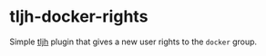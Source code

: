 tljh-docker-rights
==================

Simple [tljh](https://tljh.jupyter.org) plugin that gives a new user rights to the `docker` group.
